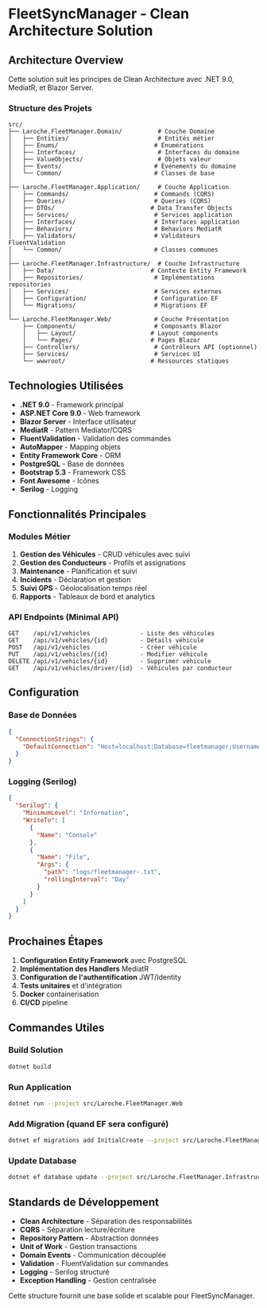 # FleetSyncManager - Clean Architecture Solution

## Architecture Overview

Cette solution suit les principes de Clean Architecture avec .NET 9.0, MediatR, et Blazor Server.

### Structure des Projets

```
src/
├── Laroche.FleetManager.Domain/          # Couche Domaine
│   ├── Entities/                         # Entités métier
│   ├── Enums/                           # Énumérations
│   ├── Interfaces/                       # Interfaces du domaine
│   ├── ValueObjects/                     # Objets valeur
│   ├── Events/                          # Événements du domaine
│   └── Common/                          # Classes de base
│
├── Laroche.FleetManager.Application/     # Couche Application
│   ├── Commands/                        # Commands (CQRS)
│   ├── Queries/                         # Queries (CQRS)
│   ├── DTOs/                           # Data Transfer Objects
│   ├── Services/                        # Services application
│   ├── Interfaces/                      # Interfaces application
│   ├── Behaviors/                       # Behaviors MediatR
│   ├── Validators/                      # Validateurs FluentValidation
│   └── Common/                          # Classes communes
│
├── Laroche.FleetManager.Infrastructure/  # Couche Infrastructure
│   ├── Data/                           # Contexte Entity Framework
│   ├── Repositories/                    # Implémentations repositories
│   ├── Services/                        # Services externes
│   ├── Configuration/                   # Configuration EF
│   └── Migrations/                      # Migrations EF
│
└── Laroche.FleetManager.Web/            # Couche Présentation
    ├── Components/                      # Composants Blazor
    │   ├── Layout/                     # Layout components
    │   └── Pages/                      # Pages Blazor
    ├── Controllers/                     # Contrôleurs API (optionnel)
    ├── Services/                        # Services UI
    └── wwwroot/                        # Ressources statiques
```

## Technologies Utilisées

- **.NET 9.0** - Framework principal
- **ASP.NET Core 9.0** - Web framework
- **Blazor Server** - Interface utilisateur
- **MediatR** - Pattern Mediator/CQRS
- **FluentValidation** - Validation des commandes
- **AutoMapper** - Mapping objets
- **Entity Framework Core** - ORM
- **PostgreSQL** - Base de données
- **Bootstrap 5.3** - Framework CSS
- **Font Awesome** - Icônes
- **Serilog** - Logging

## Fonctionnalités Principales

### Modules Métier
1. **Gestion des Véhicules** - CRUD véhicules avec suivi
2. **Gestion des Conducteurs** - Profils et assignations
3. **Maintenance** - Planification et suivi
4. **Incidents** - Déclaration et gestion
5. **Suivi GPS** - Géolocalisation temps réel
6. **Rapports** - Tableaux de bord et analytics

### API Endpoints (Minimal API)
```
GET    /api/v1/vehicles              - Liste des véhicules
GET    /api/v1/vehicles/{id}         - Détails véhicule
POST   /api/v1/vehicles              - Créer véhicule
PUT    /api/v1/vehicles/{id}         - Modifier véhicule
DELETE /api/v1/vehicles/{id}         - Supprimer véhicule
GET    /api/v1/vehicles/driver/{id}  - Véhicules par conducteur
```

## Configuration

### Base de Données
```json
{
  "ConnectionStrings": {
    "DefaultConnection": "Host=localhost;Database=fleetmanager;Username=postgres;Password=your_password"
  }
}
```

### Logging (Serilog)
```json
{
  "Serilog": {
    "MinimumLevel": "Information",
    "WriteTo": [
      {
        "Name": "Console"
      },
      {
        "Name": "File",
        "Args": {
          "path": "logs/fleetmanager-.txt",
          "rollingInterval": "Day"
        }
      }
    ]
  }
}
```

## Prochaines Étapes

1. **Configuration Entity Framework** avec PostgreSQL
2. **Implémentation des Handlers** MediatR
3. **Configuration de l'authentification** JWT/Identity
4. **Tests unitaires** et d'intégration
5. **Docker** containerisation
6. **CI/CD** pipeline

## Commandes Utiles

### Build Solution
```bash
dotnet build
```

### Run Application
```bash
dotnet run --project src/Laroche.FleetManager.Web
```

### Add Migration (quand EF sera configuré)
```bash
dotnet ef migrations add InitialCreate --project src/Laroche.FleetManager.Infrastructure --startup-project src/Laroche.FleetManager.Web
```

### Update Database
```bash
dotnet ef database update --project src/Laroche.FleetManager.Infrastructure --startup-project src/Laroche.FleetManager.Web
```

## Standards de Développement

- **Clean Architecture** - Séparation des responsabilités
- **CQRS** - Séparation lecture/écriture
- **Repository Pattern** - Abstraction données
- **Unit of Work** - Gestion transactions
- **Domain Events** - Communication découplée
- **Validation** - FluentValidation sur commandes
- **Logging** - Serilog structuré
- **Exception Handling** - Gestion centralisée

Cette structure fournit une base solide et scalable pour FleetSyncManager.
